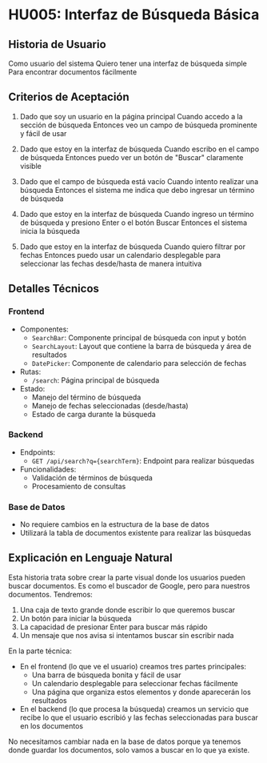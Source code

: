 # HU005: Interfaz de Búsqueda Básica

## Historia de Usuario
Como usuario del sistema
Quiero tener una interfaz de búsqueda simple
Para encontrar documentos fácilmente

## Criterios de Aceptación
1. Dado que soy un usuario en la página principal
   Cuando accedo a la sección de búsqueda
   Entonces veo un campo de búsqueda prominente y fácil de usar

2. Dado que estoy en la interfaz de búsqueda
   Cuando escribo en el campo de búsqueda
   Entonces puedo ver un botón de "Buscar" claramente visible

3. Dado que el campo de búsqueda está vacío
   Cuando intento realizar una búsqueda
   Entonces el sistema me indica que debo ingresar un término de búsqueda

4. Dado que estoy en la interfaz de búsqueda
   Cuando ingreso un término de búsqueda y presiono Enter o el botón Buscar
   Entonces el sistema inicia la búsqueda

5. Dado que estoy en la interfaz de búsqueda
   Cuando quiero filtrar por fechas
   Entonces puedo usar un calendario desplegable para seleccionar las fechas desde/hasta de manera intuitiva

## Detalles Técnicos

### Frontend
- Componentes:
  - `SearchBar`: Componente principal de búsqueda con input y botón
  - `SearchLayout`: Layout que contiene la barra de búsqueda y área de resultados
  - `DatePicker`: Componente de calendario para selección de fechas
- Rutas:
  - `/search`: Página principal de búsqueda
- Estado:
  - Manejo del término de búsqueda
  - Manejo de fechas seleccionadas (desde/hasta)
  - Estado de carga durante la búsqueda

### Backend
- Endpoints:
  - `GET /api/search?q={searchTerm}`: Endpoint para realizar búsquedas
- Funcionalidades:
  - Validación de términos de búsqueda
  - Procesamiento de consultas

### Base de Datos
- No requiere cambios en la estructura de la base de datos
- Utilizará la tabla de documentos existente para realizar las búsquedas

## Explicación en Lenguaje Natural
Esta historia trata sobre crear la parte visual donde los usuarios pueden buscar documentos. Es como el buscador de Google, pero para nuestros documentos. Tendremos:

1. Una caja de texto grande donde escribir lo que queremos buscar
2. Un botón para iniciar la búsqueda
3. La capacidad de presionar Enter para buscar más rápido
4. Un mensaje que nos avisa si intentamos buscar sin escribir nada

En la parte técnica:
- En el frontend (lo que ve el usuario) creamos tres partes principales:
  - Una barra de búsqueda bonita y fácil de usar
  - Un calendario desplegable para seleccionar fechas fácilmente
  - Una página que organiza estos elementos y donde aparecerán los resultados
- En el backend (lo que procesa la búsqueda) creamos un servicio que recibe lo que el usuario escribió y las fechas seleccionadas para buscar en los documentos

No necesitamos cambiar nada en la base de datos porque ya tenemos donde guardar los documentos, solo vamos a buscar en lo que ya existe.